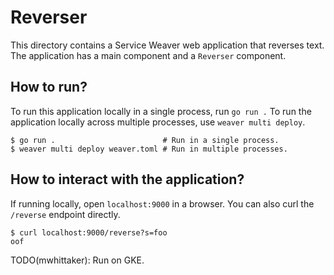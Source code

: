 # Reverser

This directory contains a Service Weaver web application that reverses text.
The application has a main component and a `Reverser` component.

## How to run?

To run this application locally in a single process, run `go run .` To run the
application locally across multiple processes, use `weaver multi deploy`.

```console
$ go run .                        # Run in a single process.
$ weaver multi deploy weaver.toml # Run in multiple processes.
```

## How to interact with the application?

If running locally, open `localhost:9000` in a browser. You can also curl the
`/reverse` endpoint directly.

```console
$ curl localhost:9000/reverse?s=foo
oof
```

TODO(mwhittaker): Run on GKE.
